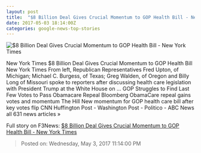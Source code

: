 ```yaml
---
layout: post
title:  "$8 Billion Deal Gives Crucial Momentum to GOP Health Bill - New York Times"
date: 2017-05-03 18:14:00Z
categories: google-news-top-stories
---
```


![$8 Billion Deal Gives Crucial Momentum to GOP Health Bill - New York Times](https://static01.nyt.com/images/2017/05/04/us/04health2/04health2-facebookJumbo.jpg)

New York Times $8 Billion Deal Gives Crucial Momentum to GOP Health Bill New York Times From left, Republican Representatives Fred Upton, of Michigan; Michael C. Burgess, of Texas; Greg Walden, of Oregon and Billy Long of Missouri spoke to reporters after discussing health care legislation with President Trump at the White House on ... GOP Struggles to Find Last Few Votes to Pass Obamacare Repeal Bloomberg ObamaCare repeal gains votes and momentum The Hill New momentum for GOP health care bill after key votes flip CNN Huffington Post - Washington Post - Politico - ABC News all 631 news articles »


Full story on F3News: [$8 Billion Deal Gives Crucial Momentum to GOP Health Bill - New York Times](http://www.f3nws.com/n/xFzTAD)

> Posted on: Wednesday, May 3, 2017 11:14:00 PM
